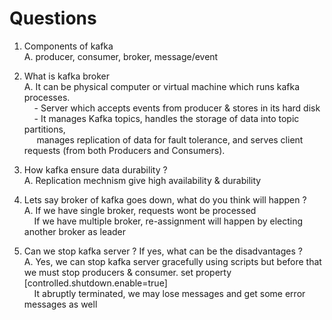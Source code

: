 # Questions

1. Components of kafka <br>
A. producer, consumer, broker, message/event

2. What is kafka broker <br>
A. It can be physical computer or virtual machine which runs kafka processes. <br> 
  &nbsp;&nbsp;&nbsp; - Server which accepts events from producer & stores in its hard disk <br> 
  &nbsp;&nbsp;&nbsp; - It manages Kafka topics, handles the storage of data into topic partitions, <br>
  &nbsp;&nbsp;&nbsp;&nbsp;   manages replication of data for fault tolerance, and serves client requests (from both Producers and Consumers).

3. How kafka ensure data durability ? <br>
A. Replication mechnism give high availability & durability

4. Lets say broker of kafka goes down, what do you think will happen ? <br>
A. If we have single broker, requests wont be processed <br>
&nbsp;&nbsp;&nbsp;  If we have multiple broker, re-assignment will happen by electing another broker as leader 

6. Can we stop kafka server ? If yes, what can be the disadvantages ? <br>
A. Yes, we can stop kafka server gracefully using scripts but before that we must stop producers & consumer. set property [controlled.shutdown.enable=true] <br>
&nbsp;&nbsp;&nbsp; It abruptly terminated, we may lose messages and get some error messages as well 
